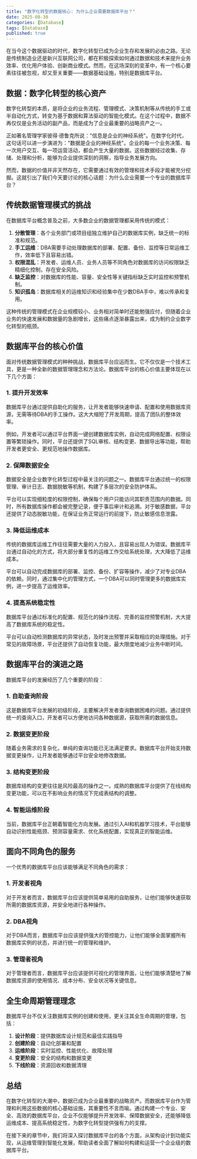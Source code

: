 ```yaml
---
title: "数字化转型的数据核心: 为什么企业需要数据库平台？"
date: 2025-08-30
categories: [Database]
tags: [Database]
published: true
---
```

在当今这个数据驱动的时代，数字化转型已成为企业生存和发展的必由之路。无论是传统制造业还是新兴互联网公司，都在积极探索如何通过数据和技术来提升业务效率、优化用户体验、创新商业模式。然而，在这场深刻的变革中，有一个核心要素往往被忽视，却又至关重要——数据基础设施，特别是数据库平台。

## 数据：数字化转型的核心资产

数字化转型的本质，是将企业的业务流程、管理模式、决策机制等从传统的手工或半自动化方式，转变为基于数据和算法驱动的智能化模式。在这个过程中，数据不再仅仅是业务活动的副产品，而是成为了企业最重要的战略资产之一。

正如著名管理学家彼得·德鲁克所说："信息是企业的神经系统"。在数字化时代，这句话可以进一步演进为："数据是企业的神经系统"。企业的每一个业务决策、每一次用户交互、每一项运营活动，都会产生大量的数据。这些数据经过收集、存储、处理和分析，能够为企业提供深刻的洞察，指导业务发展方向。

然而，数据的价值并非天然存在，它需要通过有效的管理和技术手段才能被充分挖掘。这就引出了我们今天要讨论的核心话题：为什么企业需要一个专业的数据库平台？

## 传统数据管理模式的挑战

在数据库平台概念普及之前，大多数企业的数据管理都采用传统的模式：

1. **分散管理**：各个业务部门或项目组独立维护自己的数据库实例，缺乏统一的标准和规范。
2. **手工运维**：DBA需要手动处理数据库的部署、配置、备份、监控等日常运维工作，效率低下且容易出错。
3. **权限混乱**：开发者、运维人员、业务人员等不同角色对数据库的访问权限缺乏精细化控制，存在安全风险。
4. **缺乏监控**：对数据库的性能、容量、安全性等关键指标缺乏实时监控和预警机制。
5. **知识孤岛**：数据库相关的运维知识和经验集中在少数DBA手中，难以传承和复用。

这种传统的管理模式在企业规模较小、业务相对简单时还能勉强应付，但随着企业业务的快速发展和数据量的急剧增长，这些痛点逐渐暴露出来，成为制约企业数字化转型的瓶颈。

## 数据库平台的核心价值

面对传统数据管理模式的种种挑战，数据库平台应运而生。它不仅仅是一个技术工具，更是一种全新的数据管理理念和方法论。数据库平台的核心价值主要体现在以下几个方面：

### 1. 提升开发效率

数据库平台通过提供自助化的服务，让开发者能够快速申请、配置和使用数据库资源，无需等待DBA的手工操作。这大大缩短了开发周期，提高了团队的整体效率。

例如，开发者可以通过平台界面一键创建数据库实例，自动完成网络配置、权限设置等繁琐操作。同时，平台还提供了SQL审核、结构变更、数据导出等功能，帮助开发者更安全、更规范地操作数据库。

### 2. 保障数据安全

数据安全是企业数字化转型过程中最关注的问题之一。数据库平台通过统一的权限管理、审计日志、数据脱敏等机制，构建了多层次的安全防护体系。

平台可以实现细粒度的权限控制，确保每个用户只能访问其职责范围内的数据。同时，所有数据库操作都会被完整记录，便于事后审计和追溯。对于敏感数据，平台还提供了动态脱敏功能，在保证业务正常运行的前提下，防止敏感信息泄露。

### 3. 降低运维成本

传统的数据库运维工作往往需要大量的人力投入，且容易出现人为错误。数据库平台通过自动化的方式，将大部分重复性的运维工作交给系统处理，大大降低了运维成本。

平台可以自动完成数据库的部署、监控、备份、扩容等操作，减少了对专业DBA的依赖。同时，通过集中化的管理方式，一个DBA可以同时管理更多的数据库实例，进一步提高了运维效率。

### 4. 提高系统稳定性

数据库平台通过标准化的配置、规范化的操作流程、完善的监控预警机制，大大提高了数据库系统的稳定性。

平台可以自动检测数据库的异常状态，及时发出预警并采取相应的处理措施。对于常见的故障场景，平台还提供了自动恢复功能，最大限度地减少业务中断时间。

## 数据库平台的演进之路

数据库平台的发展经历了几个重要的阶段：

### 1. 自助查询阶段

这是数据库平台发展的初级阶段，主要解决开发者查询数据困难的问题。通过提供统一的查询入口，开发者可以方便地访问各种数据源，获取所需的数据信息。

### 2. 数据变更阶段

随着业务需求的复杂化，单纯的查询功能已无法满足要求。数据库平台开始支持数据变更操作，让开发者能够通过平台安全地修改数据。

### 3. 结构变更阶段

数据库结构的变更往往是风险最高的操作之一。成熟的数据库平台提供了在线结构变更功能，可以在不影响业务的情况下完成表结构的调整。

### 4. 智能运维阶段

当前，数据库平台正朝着智能化方向发展。通过引入AI和机器学习技术，平台能够自动识别性能瓶颈、预测容量需求、优化系统配置，实现真正的智能运维。

## 面向不同角色的服务

一个优秀的数据库平台应该能够满足不同角色的需求：

### 1. 开发者视角

对于开发者而言，数据库平台应该提供简单易用的自助服务，让他们能够快速获取所需的数据库资源，并安全地进行各种操作。

### 2. DBA视角

对于DBA而言，数据库平台应该提供强大的管控能力，让他们能够全面掌握所有数据库实例的状态，并进行统一的管理和维护。

### 3. 管理者视角

对于管理者而言，数据库平台应该提供可视化的管理界面，让他们能够清楚地了解数据库资源的使用情况、成本分布、安全状况等关键信息。

## 全生命周期管理理念

数据库平台不仅关注数据库实例的创建和使用，更关注其全生命周期的管理，包括：

1. **设计阶段**：提供数据库设计规范和最佳实践指导
2. **创建阶段**：自动化部署和配置
3. **运维阶段**：实时监控、性能优化、故障处理
4. **变更阶段**：安全的结构和数据变更
5. **下线阶段**：资源回收和数据清理

## 总结

在数字化转型的大潮中，数据已成为企业最重要的战略资产。而数据库平台作为管理和利用这些数据的核心基础设施，其重要性不言而喻。通过构建一个专业、安全、高效的数据库平台，企业不仅能够提升开发效率、保障数据安全，还能够降低运维成本、提高系统稳定性，为数字化转型提供强有力的支撑。

在接下来的章节中，我们将深入探讨数据库平台的各个方面，从架构设计到功能实现，从运维管理到智能化发展，帮助读者全面了解如何构建和运营一个企业级的数据库平台。